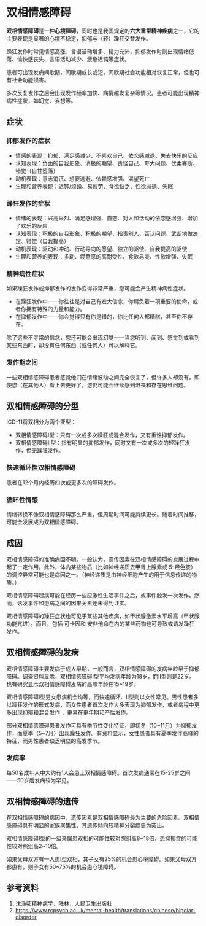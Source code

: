 # 双相情感障碍

**双相情感障碍**是一种**心境障碍**，同时也是我国规定的**六大重型精神疾病**之一，它的主要表现是显著的心境不稳定，抑郁与（轻）躁狂交替发作。

躁狂发作时常见情感高涨、言语活动增多、精力充沛，抑郁发作时则出现情绪低落、愉快感丧失、言语活动减少、疲惫迟钝等症状。

患者可出现发病间歇期，间歇期或长或短，间歇期社会功能相对恢复正常，但也可有社会功能损害。

多次反复发作之后会出现发作频率加快、病情越发复杂等情况。患者可能出现精神病性症状，如幻觉、妄想等。

## 症状

### 抑郁发作的症状

* 情感的表现：抑郁、满足感减少、不喜欢自己、依恋感减退、失去快乐的反应
* 认知表现：负面的自我形象、消极的期望、责怪自己、夸大问题、优柔寡断、错觉（自甘堕落）
* 动机表现：意志消沉、想要逃避、依赖感增强、渴望死亡
* 生理和营养表现：迟钝/烦躁、易疲劳、食欲缺乏、性欲减退、失眠

### 躁狂发作的症状

* 情绪的表现：兴高采烈、满足感增强、自恋、对人和活动的依恋感增强、增加了欢乐的反应
* 认知表现：积极的自我形象、积极的期望、指责别人、否认问题、武断地做决定、错觉（自我提高）
* 动机表现：驱动和冲动、行动导向的愿望、独立的驱使、自我提高的驱使
* 生理和营养的表现：多动、疲惫感的高耐受性、食欲易变、性欲增强、失眠

### 精神病性症状

如果躁狂发作或抑郁发作的发作变得非常严重，您可能会产生精神病性症状。

* 在躁狂发作中——你往往是对自己有宏大信念，你肩负着一项重要的使命，或者你拥有特殊的力量和能力。
* 在抑郁发作中——你会觉得只有你是错的，你比任何人都糟糕，甚至你不存在。

除了这些不寻常的信念，您还可能会出现幻觉——当您听到、闻到、感觉到或看到某些东西时，却没有任何东西（或任何人）可以解释它。

### 发作期之间

一些双相情感障碍患者感觉他们在情绪波动之间完全恢复了，但许多人却没有。即使您（在其他人）看上去更好了，您仍可能会继续感到沮丧和存在思维问题。

## 双相情感障碍的分型

ICD-11将双相分为两个亚型：

* 双相情感障碍I型：只有一次或多次躁狂或混合发作，又有重性抑郁发作。
* 双相情感障碍II型：指有明显的抑郁发作，同时又有一次或多次的轻躁狂发作，但无躁狂发作。

### 快速循环性双相情感障碍

患者在12个月内经历四次或更多次的障碍发作。

### 循环性情感

情绪转换不像双相情感障碍那么严重，但周期时间可能持续更长。随着时间推移，可能会发展成为双相情感障碍。

## 成因

双相情感障碍的准确病因不明。一般认为，遗传因素在双相情感障碍的发展过程中起了一定作用。此外，体内某些物质（比如神经递质去甲肾上腺素或 5-羟色胺）的调控异常可能也是病因之一。（神经递质是由神经细胞产生的用于信息传递的物质。）

双相情感障碍起病可能在经历一些应激性生活事件之后，或事件触发一次发作。然而，诱发事件和患病之间的因果关系还未得到证实。

双相情感障碍的躁狂症状也可见于某些其他疾病，如甲状腺激素水平增高（甲状腺功能亢进）。而且，包括 可卡因和 安非他命在内的某些药物也可导致或诱发躁狂发作。

## 双相情感障碍的发病

双相情感障碍主要发病于成人早期，一般而言，双相情感障碍的发病年龄早于抑郁障碍。调查资料显示，双相情感障碍I型平均发病年龄为18岁，而II型则是22岁。也有研究显示双相情感障碍发病的高峰年龄在15~19岁。

双相情感障碍I型男女患病机会均等，而快速循环、II型则以女性常见。男性患者多以躁狂发作的形式发病，而女性患者首次发作大多表现为抑郁发作，或者病程中更多出现抑郁和混合发作 ，更易在更年期和产后发作。

部分双相情感障碍患者发作可具有季节性变化特征，即初冬（10~11月）为抑郁发作，而夏季（5~7月）出现躁狂发作。有资料显示，女性患者具有夏季发作高峰的特征，而男性患者缺乏明显的高发季节。

### 发病率

每50名成年人中大约有1人会患上双相情感障碍。首次发病通常在15-25岁之间——50岁后发病较为罕见。

## 双相情感障碍的遗传

在双相情感障碍的病因中，遗传因素是双相情感障碍最为主要的危险因素。双相情感障碍具有明显的家族聚集性，其遗传倾向较精神分裂症更为突出。

双相情感障碍I型的一级亲属患双相的可能性较对照组高8~18倍，患抑郁症的可能性较对照组高2~10倍。

如果父母双方有一人患I型双相，其子女有25%的机会患心境障碍。如果父母双方都患有，则子女有50~75%的机会患心境障碍。

## 参考资料

1. 沈渔邨精神病学，陆林，人民卫生出版社
2. https://www.rcpsych.ac.uk/mental-health/translations/chinese/bipolar-disorder
